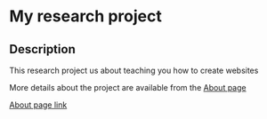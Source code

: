 # My research project

<!-- comment here-->

## Description
This research project us about teaching you how to create websites 

More details about the project are available from the [About page](about.md)

[About page link](https://github.com/ufangYang/jeco-website/blob/main/about.md) 

<!-- [about]('/about') links to the github repo -->
